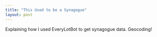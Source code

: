 ```yaml
---
title: "This Used to be a Synagogue"
layout: post
---
```


Explaining how I used EveryLotBot to get synagogue data.
Geocoding!